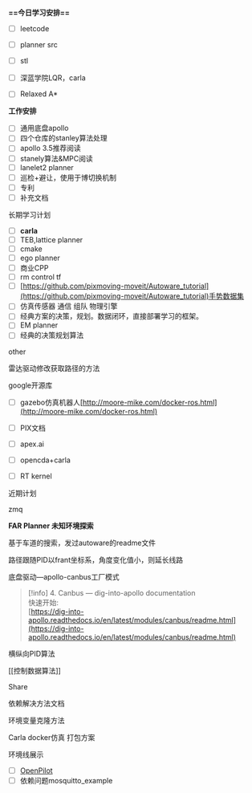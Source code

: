 **==今日学习安排==**

- [ ] leetcode
- [ ] planner src
- [ ] stl
- [ ] 深蓝学院LQR，carla
- [ ] Relaxed A*

  

**工作安排**

- [ ] 通用底盘apollo
- [ ] 四个仓库的stanley算法处理
- [ ] apollo 3.5推荐阅读
- [ ] stanely算法&MPC阅读
- [ ] lanelet2 planner
- [ ] 巡检+避让，使用于博切换机制
- [ ] 专利
- [ ] 补充文档

长期学习计划

- [ ] **carla**
- [ ] TEB,lattice planner
- [ ] cmake
- [ ] ego planner
- [ ] 商业CPP
- [ ] rm control tf
- [ ] [https://github.com/pixmoving-moveit/Autoware_tutorial](https://github.com/pixmoving-moveit/Autoware_tutorial)手势数据集
- [ ] 仿真传感器 通信 组队 物理引擎
- [ ] 经典方案的决策，规划。数据闭环，直接部署学习的框架。
- [ ] EM planner
- [ ] 经典的决策规划算法

other

雷达驱动修改获取路径的方法

google开源库

- [ ] gazebo仿真机器人[http://moore-mike.com/docker-ros.html](http://moore-mike.com/docker-ros.html)
- [ ] PIX文档
- [ ] apex.ai
- [ ] opencda+carla
- [ ] RT kernel

  

近期计划

zmq

**FAR Planner 未知环境探索**

基于车道的搜索，发过autoware的readme文件

路径跟随PID以frant坐标系，角度变化值小，则延长线路

底盘驱动—apollo-canbus工厂模式

> [!info] 4. Canbus — dig-into-apollo documentation  
> 快速开始:  
> [https://dig-into-apollo.readthedocs.io/en/latest/modules/canbus/readme.html](https://dig-into-apollo.readthedocs.io/en/latest/modules/canbus/readme.html)  

横纵向PID算法

[[控制数据算法]]

Share

依赖解决方法文档

环境变量克隆方法

Carla docker仿真 打包方案

环境线展示

- [ ] [OpenPilot](http://github.com/commaai/openpilot)
- [ ] 依赖问题mosquitto_example
